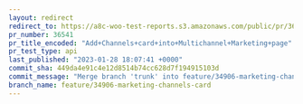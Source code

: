```yaml
---
layout: redirect
redirect_to: https://a8c-woo-test-reports.s3.amazonaws.com/public/pr/36541/api/index.html
pr_number: 36541
pr_title_encoded: "Add+Channels+card+into+Multichannel+Marketing+page"
pr_test_type: api
last_published: "2023-01-28 18:07:41 +0000"
commit_sha: 449da4e91c4e12d8514b74cc628d7f194915103d
commit_message: "Merge branch 'trunk' into feature/34906-marketing-channels-card"
branch_name: feature/34906-marketing-channels-card
---
```


